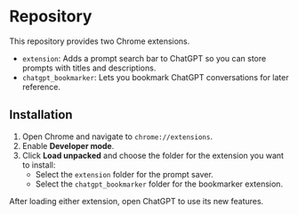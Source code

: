 # Repository

This repository provides two Chrome extensions.

- `extension`: Adds a prompt search bar to ChatGPT so you can store prompts with titles and descriptions.
- `chatgpt_bookmarker`: Lets you bookmark ChatGPT conversations for later reference.

## Installation

1. Open Chrome and navigate to `chrome://extensions`.
2. Enable **Developer mode**.
3. Click **Load unpacked** and choose the folder for the extension you want to install:
   - Select the `extension` folder for the prompt saver.
   - Select the `chatgpt_bookmarker` folder for the bookmarker extension.

After loading either extension, open ChatGPT to use its new features.
